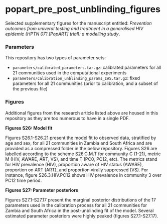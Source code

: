 # popart_pre_post_unblinding_figures

Selected supplementary figures for the manuscript entitled: *Prevention outcomes from univeral testing and treatment in a generalised HIV epidemic (HPTN 071 [PopART] trial): a modelling study*.  


### Parameters


This repository has two types of parameter sets: 

* `parameters/calibrated_parameters.tar.gz`: calibrated parameters for all 21 communities used in the computational experiments
* `parameters/calibration_unblinding_params_IAS.tar.gz`: fixed parameters for all 21 communities (prior to calibration, and a subset of the previous file)

### Figures

Additional figures from the research article listed above are housed in this repository as they are too numerous to have in a single PDF.  


**Figures S26: Model fit**


Figures S26.1-S26.21 present the model fit to observed data, stratified by age and sex, for all 21 communities in Zambia and South Africa and are provided as a compressed folder in the below repository.  Figures S26 are labelled according to the scheme S26.C.M.T for community C (1-21), metric M (HIV, AWARE, ART, VS), and time T (PC0, PC12, etc).  The metrics stand for HIV prevalence (HIV), proportion aware of HIV status (AWARE), proportion on ART (ART), and proportion virally suppressed (VS).  For instance, figure S26.3.HIV.PC12 shows HIV prevalence in community 3 over PC12 time period.  


**Figures S27: Parameter posteriors**


Figures S27.1-S27.17 present the marginal posterior distributions of the 17 parameters used in the calibration process for all 21 communities for Zambia and South Africa in the post-unblinding fit of the model.  Several estimated parameter posteriors were highly peaked (figures S27.1-S27.17).  

